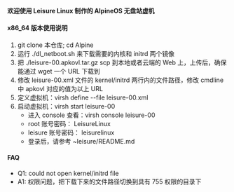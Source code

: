 #### 欢迎使用 Leisure Linux 制作的 AlpineOS 无盘站虚机

#### x86_64 版本使用说明
  1. git clone 本仓库;  cd Alpine
  2. 运行 ./dl_netboot.sh 来下载需要的内核和 initrd 两个镜像
  3. 把 ./leisure-00.apkovl.tar.gz scp 到本地或者云端的 Web 上，上传后，确保能通过 wget 一个 URL 下载到
  4. 修改 leisure-00.xml 文件的 kernel/initrd 两行内的文件路径，修改 cmdline 中 apkovl 对应的值为以上 URL
  5. 定义虚拟机：virsh define --file leisure-00.xml
  6. 启动虚拟机：virsh start leisure-00
      - 进入 console 查看：virsh console leisure-00
      - root 账号密码： LeisureLinux
      - leisure 账号密码： leisurelinux
      - 登录后，请参考 ~leisure/README.md 


#### FAQ
  - Q1: could not open kernel/initrd file
  - A1: 权限问题，把下载下来的文件路径切换到具有 755 权限的目录下
